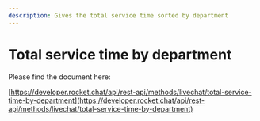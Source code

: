 ```yaml
---
description: Gives the total service time sorted by department
---
```


# Total service time by department

Please find the document here: 

[https://developer.rocket.chat/api/rest-api/methods/livechat/total-service-time-by-department](https://developer.rocket.chat/api/rest-api/methods/livechat/total-service-time-by-department)

